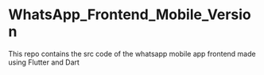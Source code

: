 # WhatsApp_Frontend_Mobile_Version
This repo contains the src code  of the whatsapp mobile app frontend made using Flutter and Dart

